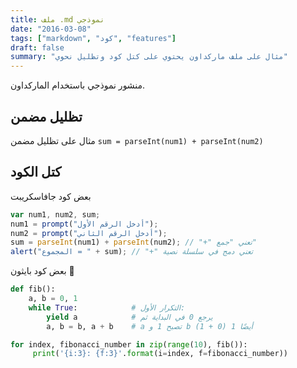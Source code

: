 ```yaml
---
title: ملف .md نموذجي
date: "2016-03-08"
tags: ["markdown", "كود", "features"]
draft: false
summary: "مثال على ملف ماركداون يحتوي على كتل كود وتظليل نحوي"
---
```


منشور نموذجي باستخدام الماركداون.

## تظليل مضمن

مثال على تظليل مضمن `sum = parseInt(num1) + parseInt(num2)`

## كتل الكود

بعض كود جافاسكريبت

```javascript
var num1, num2, sum;
num1 = prompt("أدخل الرقم الأول");
num2 = prompt("أدخل الرقم الثاني");
sum = parseInt(num1) + parseInt(num2); // "+" تعني "جمع"
alert("المجموع = " + sum); // "+" تعني دمج في سلسلة نصية
```

بعض كود بايثون 🐍

```python
def fib():
    a, b = 0, 1
    while True:            # التكرار الأول:
        yield a            # يرجع 0 في البداية ثم
        a, b = b, a + b    # a تصبح 1 و b أيضًا 1 (0 + 1)

for index, fibonacci_number in zip(range(10), fib()):
     print('{i:3}: {f:3}'.format(i=index, f=fibonacci_number))

```
